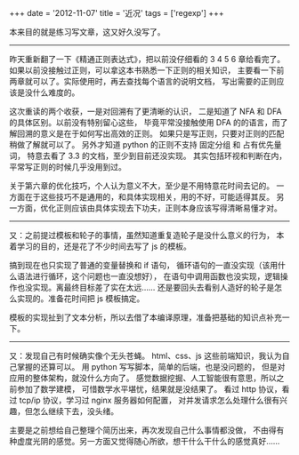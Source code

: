 +++
date = '2012-11-07'
title = '近况'
tags = ['regexp']
+++

本来目的就是练习写文章，这又好久没写了。

------

昨天重新翻了一下《精通正则表达式》，把以前没仔细看的 3 4 5 6 章给看完了。
如果以前没接触过正则，可以拿这本书熟悉一下正则的相关知识，
主要看一下前两章就可以了。实际使用时，再去查找每个语言的说明文档，
写出需要的正则应该是没什么难度的。

这次重读的两个收获，一是对回溯有了更清晰的认识，
二是知道了 NFA 和 DFA 的具体区别。以前没有特别留心这些，
毕竟平常没接触使用 DFA 的的语言，而了解回溯的意义是在于如何写出高效的正则。
如果只是写正则，只要对正则的匹配稍做了解就可以了。
另外才知道 python 的正则不支持 固定分组 和 占有优先量词，
特意去看了 3.3 的文档，至少到目前还没实现。
其实包括环视和判断在内，平常写正则的时候几乎没用到过。

关于第六章的优化技巧，个人认为意义不大，至少是不用特意花时间去记的。
一方面在于这些技巧不是通用的，和具体实现相关，用的不好，可能适得其反。
另一方面，优化正则应该由具体实现去下功夫，正则本身应该写得清晰易懂才对。

------

又：之前提过模板和轮子的事情，虽然知道重复造轮子是没什么意义的行为，
本着学习的目的，还是花了不少时间去写了 js 的模板。

搞到现在也只实现了普通的变量替换和 if 语句，
循环语句的一直没实现（该用什么语法进行循环，这个问题也一直没想好），
在语句中调用函数也没实现，逻辑操作也没实现。离最终目标差了实在太远……
还是要回头去看别人造好的轮子是怎么实现的。准备花时间把 js 模板搞定。

模板的实现扯到了文本分析，所以去借了本编译原理，准备把基础的知识点补充一下。

------

又：发现自己有时候确实像个无头苍蝇。
html、css、js 这些前端知识，我认为自己掌握的还算可以。
用 python 写写脚本，简单的后端，也是没问题的，
但是对应用的整体架构，就没什么方向了。
感觉数据挖掘、人工智能很有意思，所以之前参加了数学建模，
可惜数学水平堪忧，结果就是没结果了。
看过 http 协议，看过 tcp/ip 协议，学习过 nginx 服务器如何配置，
对并发请求怎么处理什么很有兴趣，但怎么继续下去，没头绪。

主要是之前想给自己整理个简历出来，再次发现自己什么事情都没做，
不由得有种虚度光阴的感觉。另一方面又觉得随心所欲，想干什么干什么的感觉真好……
